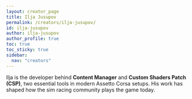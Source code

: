 ```yaml
---
layout: creator_page
title: Ilja Jusupov
permalink: /creators/ilja-jusupov/
id: ilja-jusupov
author: ilja-jusupov
author_profile: true
toc: true
toc_sticky: true
sidebar:
  nav: "creators"
---
```


Ilja is the developer behind **Content Manager** and **Custom Shaders Patch (CSP)**, two essential tools in modern Assetto Corsa setups. His work has shaped how the sim racing community plays the game today.

